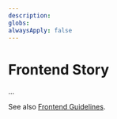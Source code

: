 ```yaml
---
description: 
globs: 
alwaysApply: false
---
```


# Frontend Story

...

See also [Frontend Guidelines](auto-attached.frontend-guidelines.md).